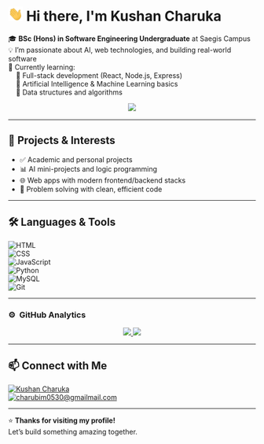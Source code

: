 # <img src="https://github.com/Parply/Parply/blob/master/.github/Hi.gif?raw=true" width="30px"> Hi there, I'm Kushan Charuka

🎓 **BSc (Hons) in Software Engineering Undergraduate** at Saegis Campus  
💡 I’m passionate about AI, web technologies, and building real-world software  
🌱 Currently learning:  
&nbsp;&nbsp;&nbsp;&nbsp;🔹 Full-stack development (React, Node.js, Express)  
&nbsp;&nbsp;&nbsp;&nbsp;🔹 Artificial Intelligence & Machine Learning basics  
&nbsp;&nbsp;&nbsp;&nbsp;🔹 Data structures and algorithms

<p align="center">
  <a href="https://github.com/KUSHANcharuka">
    <img src="https://readme-typing-svg.herokuapp.com?font=arial+black&color=F7E60AFF&size=25&center=true&vCenter=true&width=600&height=100&lines=SE+Undergraduate+at+Saegis+Campus;Learning+AI+%26+Web+Development;Passionate+about+Tech+%26+Problem+Solving;Always+exploring+new+technologies+🚀" />
  </a>
</p>

---

## 🚀 Projects & Interests

- ✅ Academic and personal projects
- 📊 AI mini-projects and logic programming
- 🌐 Web apps with modern frontend/backend stacks
- 🎯 Problem solving with clean, efficient code

---

## 🛠️ Languages & Tools

![HTML](https://img.shields.io/badge/-HTML5-E34F26?style=flat&logo=html5&logoColor=white)  
![CSS](https://img.shields.io/badge/-CSS3-1572B6?style=flat&logo=css3)  
![JavaScript](https://img.shields.io/badge/-JavaScript-F7DF1E?style=flat&logo=javascript&logoColor=black)  
![Python](https://img.shields.io/badge/-Python-3776AB?style=flat&logo=python&logoColor=white)  
![MySQL](https://img.shields.io/badge/-MySQL-4479A1?style=flat&logo=mysql&logoColor=white)  
![Git](https://img.shields.io/badge/-Git-F05032?style=flat&logo=git&logoColor=white)  

---
### ⚙️ &nbsp;GitHub Analytics

<p align="center">
<a href="https://github.com/KUSHANcharuka/">
    <img height="180em" src="https://github-readme-stats-eight-theta.vercel.app/api?username=ArunaKumarasiri&show_icons=true&theme=algolia&include_all_commits=true&count_private=true"/>
    <img height="180em" src="https://github-readme-stats-eight-theta.vercel.app/api/top-langs/?username=ArunaKumarasiri&layout=compact&langs_count=8&theme=algolia"/>
  </a>
</p>

---

## 📫 Connect with Me

[![Kushan Charuka](https://img.shields.io/badge/-LinkedIn-blue?style=flat&logo=linkedin)](https://www.linkedin.com/in/kushan-charuka/)  
[![charubim0530@gmailmail.com](https://img.shields.io/badge/-Email-red?style=flat&logo=gmail)](mailto:charubim0530@gmailmail.com)

---

⭐ **Thanks for visiting my profile!**  
Let’s build something amazing together.



<!---
KUSHANcharuka/KUSHANcharuka is a ✨ special ✨ repository because its `README.md` (this file) appears on your GitHub profile.
You can click the Preview link to take a look at your changes.
--->
